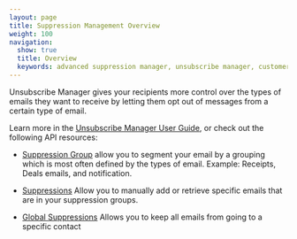 ```yaml
---
layout: page
title: Suppression Management Overview
weight: 100
navigation:
  show: true
  title: Overview
  keywords: advanced suppression manager, unsubscribe manager, customer unsubscribes, unsubscribe lists
---
```


Unsubscribe Manager gives your recipients more control over the types of emails they want to receive by letting them opt out of messages from a certain type of email.

Learn more in the [Unsubscribe Manager User Guide]({{root_url}}/User_Guide/Suppressions/index.html), or check out the following API resources:

- [Suppression
Group]({{root_url}}/API_Reference/Web_API_v3/Suppression_Management/groups.html) allow you to segment your email by a grouping which is most often defined by the types of email. Example: Receipts, Deals emails, and notification.

- [Suppressions]({{root_url}}/API_Reference/Web_API_v3/Suppression_Management/suppressions.html) Allow you to manually add or retrieve specific emails that are in your suppression groups.

- [Global Suppressions]({{root_url}}/API_Reference/Web_API_v3/Suppression_Management/global_suppressions.html) Allows you to keep all emails from going to a specific contact
